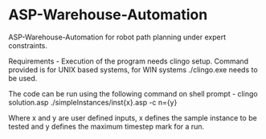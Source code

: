# ASP-Warehouse-Automation
ASP-Warehouse-Automation for robot path planning under expert constraints.

Requirements - 
Execution of the program needs clingo setup.
Command provided is for UNIX based systems, 
for WIN systems ./clingo.exe needs to be used.

The code can be run using the following command on shell prompt - 
clingo solution.asp ./simpleInstances/inst{x}.asp -c n={y}

Where x and y are user defined inputs, x defines the sample instance to be tested and y defines the maximum timestep mark for a run.

